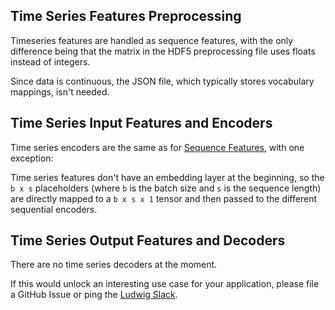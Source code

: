 ## Time Series Features Preprocessing

Timeseries features are handled as sequence features, with the only difference being that the matrix in the HDF5
preprocessing file uses floats instead of integers.

Since data is continuous, the JSON file, which typically stores vocabulary mappings, isn't needed.

## Time Series Input Features and Encoders

Time series encoders are the same as for [Sequence Features](#sequence-input-features-and-encoders), with one exception:

Time series features don't have an embedding layer at the beginning, so the `b x s` placeholders (where `b` is the batch
size and `s` is the sequence length) are directly mapped to a `b x s x 1` tensor and then passed to the different
sequential encoders.

## Time Series Output Features and Decoders

There are no time series decoders at the moment.

If this would unlock an interesting use case for your application, please file a GitHub Issue or ping the
[Ludwig Slack](https://join.slack.com/t/ludwig-ai/shared_invite/zt-mrxo87w6-DlX5~73T2B4v_g6jj0pJcQ).
